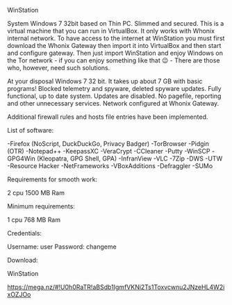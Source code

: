 WinStation 


System Windows 7 32bit based on Thin PC. Slimmed and secured.
This is a virtual machine that you can run in VirtualBox. It only works with Whonix internal network. To have access to the internet at WinStation you must first download the Whonix Gateway then import it into VirtualBox and then start and configure gateway. Then just import WinStation and enjoy Windows on the Tor network - if you can enjoy something like that 😉 - There are those who, however, need such solutions.

At your disposal Windows 7 32 bit. It takes up about 7 GB with basic programs! Blocked telemetry and spyware, deleted spyware updates. Fully functional, up to date system. Updates are disabled. No pagefile, reporting and other unnecessary services. Network configured at Whonix Gateway.

Additional firewall rules and hosts file entries have been implemented.

List of software:

-Firefox (NoScript, DuckDuckGo, Privacy Badger)
-TorBrowser
-Pidgin (OTR)
-Notepad++
-KeepassXC
-VeraCrypt
-CCleaner
-Putty
-WinSCP
-GPG4Win (Kleopatra, GPG Shell, GPA)
-InfranView
-VLC
-7Zip
-DWS
-UTW
-Resource Hacker
-NetFrameworks
-VBoxAdditions
-Defraggler
-SUMo

Requirements for smooth work:

2 cpu
1500 MB Ram

Minimum requirements:

1 cpu
768 MB Ram

Credentials:

Username: user
Password: changeme

Download:

WinStation


https://mega.nz/#!U0h0RaTR!aBSdb1IgmfVKNi2Ts1Toxvcwnu2JNzeHL4W2ixOZJOo
